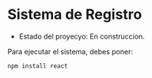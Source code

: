 <h1> Sistema de Registro </h1>

- Estado del proyecyo: En construccion.

Para ejecutar el sistema,  debes poner:

```npm install react```
